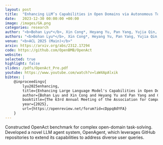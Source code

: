 ```yaml
---
layout: post
title:  "Enhancing LLM’s Capabilities in Open Domains via Autonomous Tool Integration"
date:   2023-12-30 00:00:00 +00:00
image: /images/GA.png
categories: research
author: "<b>Bohan Lyu*</b>, Xin Cong*, Heyang Yu, Pan Yang, Yujia Qin, Yining Ye, Yaxi Lu, Zhong Zhang, Yukun Yan, Yankai Lin, Zhiyuan Liu, Maosong Sun"
authors: "<b>Bohan Lyu*</b>, Xin Cong*, Heyang Yu, Pan Yang, Yujia Qin, Yining Ye, Yaxi Lu, Zhong Zhang, Yukun Yan, Yankai Lin, Zhiyuan Liu, Maosong Sun"
venue: "<b>ACL 2025 (Main)</b>"
arxiv: https://arxiv.org/abs/2312.17294
code: https://github.com/OpenBMB/OpenAct
website: 
selected: true
highlight: false
slides: /pdfs/OpenAct_Pre.pdf
youtube: https://www.youtube.com/watch?v=laW4ApAlxik
bibtex: |
    @inproceedings{
        lyu2025enhancing,
        title={Enhancing Large Language Model's Capabilities in Open Domains via Autonomous Tool Integration from {GitHub}},
        author={Bohan Lyu and Xin Cong and Heyang Yu and Pan Yang and Cheng Qian and Zihe Wang and Yujia Qin and Yining Ye and Yaxi Lu and Chen Qian and Zhong Zhang and Yukun Yan and Yankai Lin and Zhiyuan Liu and Maosong Sun},
        booktitle={The 63rd Annual Meeting of the Association for Computational Linguistics},
        year={2025},
        url={https://openreview.net/forum?id=cDppq8dYFA}
    }
---
```

Constructed OpenAct benchmark for complex open-domain task-solving. Developed a novel LLM agent system, OpenAgent, which leverages GitHub repositories to extend its capabilities to address diverse user queries.